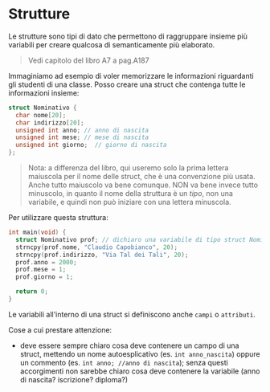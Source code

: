# Strutture

Le strutture sono tipi di dato che permettono di raggruppare insieme più variabili per creare qualcosa di semanticamente più elaborato.

> Vedi capitolo del libro A7 a pag.A187

Immaginiamo ad esempio di voler memorizzare le informazioni riguardanti gli studenti di una classe. Posso creare una struct che contenga tutte le informazioni insieme:

```c
struct Nominativo {
  char nome[20];
  char indirizzo[20];
  unsigned int anno; // anno di nascita
  unsigned int mese; // mese di nascita
  unsigned int giorno;  // giorno di nascita
};
```

> Nota: a differenza del libro, qui useremo solo la prima lettera maiuscola per il nome delle struct, che è una convenzione più usata. Anche tutto maiuscolo va bene comunque. NON va bene invece tutto minuscolo, in quanto il nome della struttura è un _tipo_, non una variabile, e quindi non può iniziare con una lettera minuscola.

Per utilizzare questa struttura:

```c
int main(void) {
  struct Nominativo prof; // dichiaro una variabile di tipo struct Nominativo
  strncpy(prof.nome, "Claudio Capobianco", 20);
  strncpy(prof.indirizzo, "Via Tal dei Tali", 20);
  prof.anno = 2000;
  prof.mese = 1;
  prof.giorno = 1;

  return 0;
}
```

Le variabili all'interno di una struct si definiscono anche `campi` o `attributi`.

Cose a cui prestare attenzione:

- deve essere sempre chiaro cosa deve contenere un campo di una struct, mettendo un nome autoesplicativo (es. `int anno_nascita`) oppure un commento (es. `int anno; //anno di nascita`); senza questi accorgimenti non sarebbe chiaro cosa deve contenere la variabile (anno di nascita? iscrizione? diploma?)

